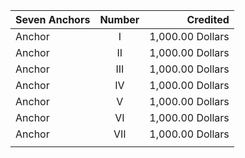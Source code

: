 
| Seven Anchors | Number | Credited |
| :---         |     :---:      |          ---: |
| Anchor   | I     | 1,000.00 Dollars    |
| Anchor     | II       | 1,000.00 Dollars      |
| Anchor   | III     | 1,000.00 Dollars    |
| Anchor     | IV       | 1,000.00 Dollars      |
| Anchor   | V     | 1,000.00 Dollars    |
| Anchor     | VI       | 1,000.00 Dollars      |
| Anchor   | VII     | 1,000.00 Dollars    |
|      |        |      |
